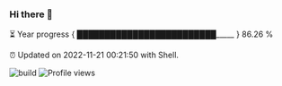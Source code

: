 ### Hi there 👋

⏳ Year progress { █████████████████████████_____ } 86.26 %

⏰ Updated on 2022-11-21 00:21:50 with Shell.

![build](https://github.com/shenxianpeng/year-progress/workflows/build-sh/badge.svg) ![Profile views](https://gpvc.arturio.dev/shenxianpeng)